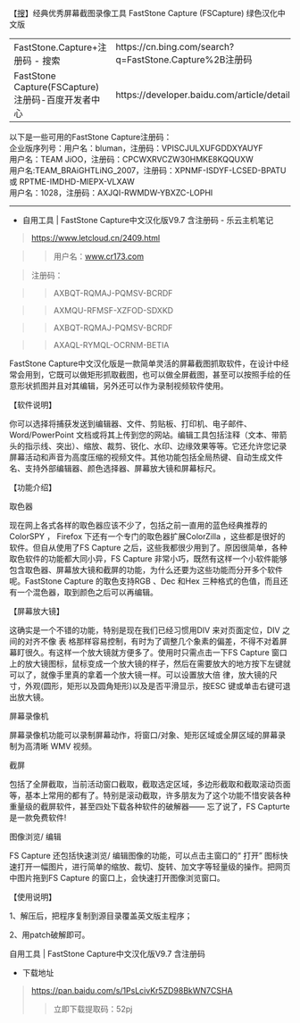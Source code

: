 【[搜](https://www.upyunso.com/search.html?page=1&keyword=FastStone%20Capture)】经典优秀屏幕截图录像工具 FastStone Capture (FSCapture) 绿色汉化中文版

<table>
   <tbody>
       <tr>
         <td>FastStone.Capture+注册码 - 搜索</td>
         <td>https://cn.bing.com/search?q=FastStone.Capture%2B注册码</td>
      </tr>
      <tr>
         <td>FastStone Capture(FSCapture)注册码-百度开发者中心</td>
         <td>https://developer.baidu.com/article/details/2715643</td>
      </tr>
   </tbody>
  </table>
  以下是一些可用的FastStone Capture注册码：<br>
企业版序列号：用户名：bluman，注册码：VPISCJULXUFGDDXYAUYF<br>
用户名：TEAM JiOO，注册码：CPCWXRVCZW30HMKE8KQQUXW<br>
用户名:TEAM_BRAiGHTLiNG_2007，注册码：XPNMF-ISDYF-LCSED-BPATU 或 RPTME-IMDHD-MIEPX-VLXAW<br>
用户名：1028，注册码：AXJQI-RWMDW-YBXZC-LOPHI


------------------------------------------------------------------------------------

- 自用工具 | FastStone Capture中文汉化版V9.7 含注册码 - 乐云主机笔记

> https://www.letcloud.cn/2409.html

>> 用户名：www.cr173.com

> 注册码：

>> AXBQT-RQMAJ-PQMSV-BCRDF

>> AXMQU-RFMSF-XZFOD-SDXKD

>> AXBQT-RQMAJ-PQMSV-BCRDF

>> AXAQL-RYMQL-OCRNM-BETIA

FastStone Capture中文汉化版是一款简单灵活的屏幕截图抓取软件，在设计中经常会用到，它既可以做矩形抓取截图，也可以做全屏截图，甚至可以按照手绘的任意形状抓图并且对其编辑，另外还可以作为录制视频软件使用。


【软件说明】

你可以选择将捕获发送到编辑器、文件、剪贴板、打印机、电子邮件、Word/PowerPoint 文档或将其上传到您的网站。编辑工具包括注释（文本、带箭头的指示线、突出）、缩放、裁剪、锐化、水印、边缘效果等等。它还允许您记录屏幕活动和声音为高度压缩的视频文件。其他功能包括全局热键、自动生成文件名、支持外部编辑器、颜色选择器、屏幕放大镜和屏幕标尺。

【功能介绍】

取色器

现在网上各式各样的取色器应该不少了，包括之前一直用的蓝色经典推荐的ColorSPY ， Firefox 下还有一个专门的取色器扩展ColorZilla ，这些都是很好的软件。但自从使用了FS Capture 之后，这些我都很少用到了。原因很简单，各种取色软件的功能都大同小异，FS Capture 非常小巧，既然有这样一个小软件能够包含取色器、屏幕放大镜和截屏的功能，为什么还要为这些功能而分开多个软件呢。FastStone Capture 的取色支持RGB 、Dec 和Hex 三种格式的色值，而且还有一个混色器，取到颜色之后可以再编辑。


【屏幕放大镜】

这确实是一个不错的功能，特别是现在我们已经习惯用DIV 来对页面定位，DIV 之间的对齐不像 表 格那样容易控制，有时为了调整几个象素的偏差，不得不对着屏幕盯很久。有这样一个放大镜就方便多了。使用时只需点击一下FS Capture 窗口上的放大镜图标，鼠标变成一个放大镜的样子，然后在需要放大的地方按下左键就可以了，就像手里真的拿着一个放大镜一样。可以设置放大倍 律，放大镜的尺寸，外观(圆形，矩形以及圆角矩形)以及是否平滑显示，按ESC 键或单击右键可退出放大镜。

屏幕录像机

屏幕录像机功能可以录制屏幕动作，将窗口/对象、矩形区域或全屏区域的屏幕录制为高清晰 WMV 视频。

截屏

包括了全屏截取，当前活动窗口截取，截取选定区域，多边形截取和截取滚动页面等，基本上常用的都有了。特别是滚动截取，许多朋友为了这个功能不惜安装各种重量级的截屏软件，甚至四处下载各种软件的破解器—— 忘了说了，FS Capturte 是一款免费软件!

图像浏览/ 编辑

FS Capture 还包括快速浏览/ 编辑图像的功能，可以点击主窗口的“ 打开” 图标快速打开一幅图片，进行简单的缩放、裁切、旋转、加文字等轻量级的操作。把网页中图片拖到FS Capture 的窗口上，会快速打开图像浏览窗口。

【使用说明】

1、解压后，把程序复制到源目录覆盖英文版主程序；

2、用patch破解即可。

自用工具 | FastStone Capture中文汉化版V9.7 含注册码

- 下载地址
> https://pan.baidu.com/s/1PsLcivKr5ZD98BkWN7CSHA
>> 立即下载提取码：52pj
